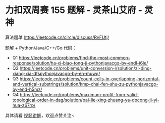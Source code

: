 # 力扣双周赛 155 题解 - 灵茶山艾府 - 灵神

算法题单 https://leetcode.cn/circle/discuss/RvFUtj/

题解 + Python/Java/C++/Go 代码：

- Q1 https://leetcode.cn/problems/find-the-most-common-response/solution/ha-xi-biao-tong-ji-pythonjavacgo-by-endl-i6le/
- Q2 https://leetcode.cn/problems/unit-conversion-i/solution/zi-ding-xiang-xia-dfspythonjavacgo-by-en-muwq/
- Q3 https://leetcode.cn/problems/count-cells-in-overlapping-horizontal-and-vertical-substrings/solution/kmp-chai-fen-shu-zu-pythonjavacgo-by-end-h5mz/
- Q4 https://leetcode.cn/problems/maximum-profit-from-valid-topological-order-in-dag/solution/pai-lie-xing-zhuang-ya-dpcong-ji-yi-hua-z67rp/

具体请看 [视频讲解](https://www.bilibili.com/video/BV1J2jAziENo/)，欢迎点赞关注~
